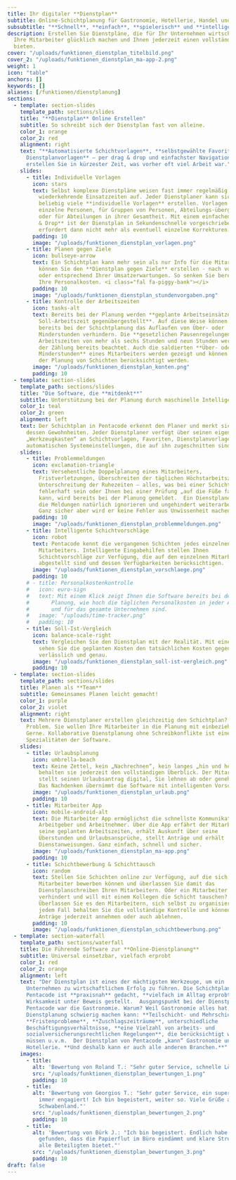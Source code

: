 ```yaml
---
title: Ihr digitaler **Dienstplan**
subtitle: Online-Schichtplanung für Gastronomie, Hotellerie, Handel und Handwerk.
subsubtitle: "**Schnell**, **einfach**, **spielerisch** und **intelligent**"
description: Erstellen Sie Dienstpläne, die für Ihr Unternehmen wirtschaftlich wirksam sind,
  Ihre Mitarbeiter glücklich machen und Ihnen jederzeit einen vollständigen Überblick
  bieten.
cover: "/uploads/funktionen_dienstplan_titelbild.png"
cover_2: "/uploads/funktionen_dienstplan_ma-app-2.png"
weight: 1
icon: "table"
anchors: []
keywords: []
aliases: [/funktionen/dienstplanung]
sections:
  - template: section-slides
    template_path: sections/slides
    title: "**Dienstplan** Online Erstellen"
    subtitle: So schreibt sich der Dienstplan fast von alleine.
    color_1: orange
    color_2: red
    alignment: right
    text: "**Automatisierte Schichtvorlagen**, **selbstgewählte Favoriten**, **individuelle
      Dienstplanvorlagen** – per drag & drop und einfachster Navigation über die Tastatur
      erstellen Sie in kürzester Zeit, was vorher oft viel Arbeit war."
    slides:
      - title: Individuelle Vorlagen
        icon: stars
        text: Selbst komplexe Dienstpläne weisen fast immer regelmäßig
          wiederkehrende Einsatzzeiten auf. Jeder Dienstplaner kann sich
          beliebig viele **individuelle Vorlagen** erstellen. Vorlagen für
          einzelne Personen, für Gruppen von Personen, Abteilungs-übergreifend
          oder für Abteilungen in ihrer Gesamtheit. Mit einem einfachen **Drag
          & Drop** ist der Dienstplan in Sekundenschnelle vorgeschrieben und
          erfordert dann nicht mehr als eventuell einzelne Korrekturen.
        padding: 10
        image: "/uploads/funktionen_dienstplan_vorlagen.png"
      - title: Planen gegen Ziele
        icon: bullseye-arrow
        text: Ein Schichtplan kann mehr sein als nur Info für die Mitarbeiter. In Pentacode
          können Sie den **Dienstplan gegen Ziele** erstellen - nach vorgegebener Stundenanzahl
          oder entsprechend Ihrer Umsatzerwartungen. So senken Sie bereits bei der Planung
          Ihre Personalkosten. <i class="fal fa-piggy-bank"></i>
        padding: 10
        image: "/uploads/funktionen_dienstplan_stundenvorgaben.png"
      - title: Kontrolle der Arbeitszeiten
        icon: tasks-alt
        text: Bereits bei der Planung werden **geplante Arbeitseinsätze der
          Soll-Arbeitszeit gegenübergestellt**. Auf diese Weise können Sie
          bereits bei der Schichtplanung das Auflaufen von Über- oder
          Minderstunden verhindern. Die **gesetzlichen Pausenregelungen** bei
          Arbeitszeiten von mehr als sechs Stunden und neun Stunden werden bei
          der Zählung bereits beachtet. Auch die saldierten **Über- oder
          Minderstunden** eines Mitarbeiters werden gezeigt und können so bei
          der Planung von Schichten berücksichtigt werden.
        image: "/uploads/funktionen_dienstplan_konten.png"
        padding: 10
  - template: section-slides
    template_path: sections/slides
    title: "Die Software, die **mitdenkt**"
    subtitle: Unterstützung bei der Planung durch maschinelle Intelligenz
    color_1: teal
    color_2: green
    alignment: left
    text: Der Schichtplan in Pentacode erkennt den Planer und merkt sich
      dessen Gewohnheiten. Jeder Dienstplaner verfügt über seinen eigenen
      „Werkzeugkasten“ an Schichtvorlagen, Favoriten, Dienstplanvorlagen und
      automatischen Systemeinstellungen, die auf ihn zugeschnitten sind.
    slides:
      - title: Problemmeldungen
        icon: exclamation-triangle
        text: Versehentliche Doppelplanung eines Mitarbeiters,
          Fristverletzungen, Überschreiten der täglichen Höchstarbeitszeit,
          Unterschreitung der Ruhezeiten – alles, was bei einer Schichtplanung
          fehlerhaft sein oder Ihnen bei einer Prüfung „auf die Füße fallen“
          kann, wird bereits bei der Planung gemeldet.  Ein Dienstplaner kann
          die Meldungen natürlich ignorieren und ungehindert weiterarbeiten.
          Ganz sicher aber wird er keine Fehler aus Unwissenheit machen.
        padding: 10
        image: "/uploads/funktionen_dienstplan_problemmeldungen.png"
      - title: Intelligente Schichtvorschläge
        icon: robot
        text: Pentacode kennt die vergangenen Schichten jedes einzelnen
          Mitarbeiters. Intelligente Eingabehilfen stellen Ihnen
          Schichtvorschläge zur Verfügung, die auf den einzelnen Mitarbeiter
          abgestellt sind und dessen Verfügbarkeiten berücksichtigen.
        image: "/uploads/funktionen_dienstplan_vorschlaege.png"
        padding: 10
      # - title: Personalkostenkontrolle
      #   icon: euro-sign
      #   text: Mit einem Klick zeigt Ihnen die Software bereits bei der
      #       Planung, wie hoch die täglichen Personalkosten in jeder Abteilung
      #       und für das gesamte Unternehmen sind.
      #   image: "/uploads/time-tracker.png"
      #   padding: 10
      - title: Soll-Ist-Vergleich
        icon: balance-scale-right
        text: Vergleichen Sie den Dienstplan mit der Realität. Mit einem einfachen Klick
          sehen Sie die geplanten Kosten den tatsächlichen Kosten gegenübergestellt. Täglich,
          verlässlich und genau.
        image: "/uploads/funktionen_dienstplan_soll-ist-vergleich.png"
        padding: 10
  - template: section-slides
    template_path: sections/slides
    title: Planen als **Team**
    subtitle: Gemeinsames Planen leicht gemacht!
    color_1: purple
    color_2: violet
    alignment: right
    text: Mehrere Dienstplaner erstellen gleichzeitig den Schichtplan? Kein
      Problem. Sie wollen Ihre Mitarbeiter in die Planung mit einbeziehen?
      Gerne. Kollaborative Dienstplanung ohne Schreibkonflikte ist eine der
      Spezialitäten der Software.
    slides:
      - title: Urlaubsplanung
        icon: umbrella-beach
        text: Keine Zettel, kein „Nachrechnen“, kein langes „hin und her“ –
          behalten sie jederzeit den vollständigen Überblick. Der Mitarbeiter
          stellt seinen Urlaubsantrag digital, Sie lehnen ab oder genehmigen.
          Das Nachdenken übernimmt die Software mit intelligenten Vorschlägen.
        image: "/uploads/funktionen_dienstplan_urlaub.png"
        padding: 10
      - title: Mitarbeiter App
        icon: mobile-android-alt
        text: Die Mitarbeiter App ermöglichst die schnellste Kommunikation zwischen
          Arbeitgeber und Arbeitnehmer. Über die App erfährt der Mitarbeiter
          seine geplanten Arbeitszeiten, erhält Auskunft über seine
          Überstunden und Urlaubsansprüche, stellt Anträge und erhält
          Dienstanweisungen. Ganz einfach, schnell und sicher.
        image: "/uploads/funktionen_dienstplan_ma-app.png"
        padding: 10
      - title: Schichtbewerbung & Schichttausch
        icon: random
        text: Stellen Sie Schichten online zur Verfügung, auf die sich
          Mitarbeiter bewerben können und überlassen Sie damit das
          Dienstplanschreiben Ihren Mitarbeitern. Oder ein Mitarbeiter ist
          verhindert und will mit einem Kollegen die Schicht tauschen?
          Überlassen Sie es den Mitarbeitern, sich selbst zu organisieren. In
          jedem Fall behalten Sie die vollständige Kontrolle und können
          Anträge jederzeit annehmen oder auch ablehnen.
        padding: 10
        image: "/uploads/funktionen_dienstplan_schichtbewerbung.png"
  - template: section-waterfall
    template_path: sections/waterfall
    title: Die Führende Software zur **Online-Dienstplanung**
    subtitle: Universal einsetzbar, vielfach erprobt
    color_1: red
    color_2: orange
    alignment: left
    text: "Der Dienstplan ist eines der mächtigsten Werkzeuge, um ein
      Unternehmen zu wirtschaftlichem Erfolg zu führen. Die Schichtplanung in
      Pentacode ist **praxisnah** gedacht, **vielfach im Alltag erprobt** und hat ihre
      Wirksamkeit unter Beweis gestellt.  Ausgangspunkt bei der Dienstplanung in
      Pentacode war die Gastronomie. Warum? Weil Gastronomie alles hat, was
      Dienstplanung schwierig machen kann: **Teilschicht- und Mehrschichtbetrieb**,
      **Fristenprobleme**, **Zuschlagszeiträume**, unterschiedliche
      Beschäftigungsverhältnisse, **eine Vielzahl von arbeits- und
      sozialversicherungsrechtlichen Regelungen**, die berücksichtigt werden
      müssen u.v.m.  Der Dienstplan von Pentacode „kann“ Gastronomie und
      Hotellerie. **Und deshalb kann er auch alle anderen Branchen.**"
    images:
      - title:
        alt: 'Bewertung von Roland T.: "Sehr guter Service, schnelle Lösung und sehr kompetente Ansprechpartner!"'
        src: "/uploads/funktionen_dienstplan_bewertungen_1.png"
        padding: 10
      - title:
        alt: 'Bewertung von Georgios T.: "Sehr guter Service, ein super Team und
          immer engagiert! Ich bin begeistert, weiter so. Viele Grüße aus dem
          Schwabenland."'
        src: "/uploads/funktionen_dienstplan_bewertungen_2.png"
        padding: 10
      - title:
        alt: 'Bewertung von Bürk J.: "Ich bin begeistert. Endlich habe ich etwas
          gefunden, dass die Papierflut im Büro eindämmt und klare Strukturen für
          alle Beteiligten bietet."'
        src: "/uploads/funktionen_dienstplan_bewertungen_3.png"
        padding: 10
draft: false
---
```

